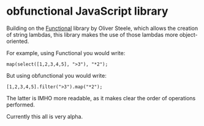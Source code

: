 obfunctional JavaScript library
===============================

Building on the [Functional][] library by Oliver Steele, which allows
the creation of string lambdas, this library makes the use of those
lambdas more object-oriented.

For example, using Functional you would write:

    map(select([1,2,3,4,5], ">3"), "*2");

But using obfunctional you would write:

    [1,2,3,4,5].filter(">3").map("*2");

The latter is IMHO more readable, as it makes clear the order of
operations performed.

Currently this all is very alpha.

[Functional]: http://osteele.com/sources/javascript/functional/
